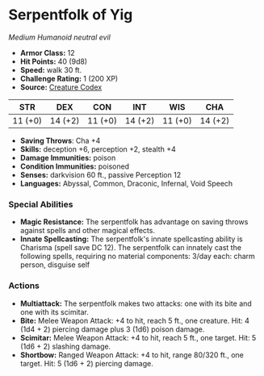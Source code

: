 # Serpentfolk of Yig

*Medium* *Humanoid* *neutral evil*

- **Armor Class:** 12
- **Hit Points:** 40 (9d8)
- **Speed:** walk 30 ft.
- **Challenge Rating:** 1 (200 XP)
- **Source:** [Creature Codex](https://koboldpress.com/kpstore/product/creature-codex-for-5th-edition-dnd/)

| STR | DEX | CON | INT | WIS | CHA |
| --- | --- | --- | --- | --- | --- |
| 11 (+0) | 14 (+2) | 11 (+0) | 14 (+2) | 11 (+0) | 14 (+2) |

- **Saving Throws**: Cha +4
- **Skills:** deception +6, perception +2, stealth +4
- **Damage Immunities:** poison
- **Condition Immunities:** poisoned
- **Senses:** darkvision 60 ft., passive Perception 12
- **Languages:** Abyssal, Common, Draconic, Infernal, Void Speech
### Special Abilities
- **Magic Resistance:** The serpentfolk has advantage on saving throws against spells and other magical effects.
- **Innate Spellcasting:** The serpentfolk's innate spellcasting ability is Charisma (spell save DC 12). The serpentfolk can innately cast the following spells, requiring no material components: 3/day each: charm person, disguise self
### Actions
- **Multiattack:** The serpentfolk makes two attacks: one with its bite and one with its scimitar.
- **Bite:** Melee Weapon Attack: +4 to hit, reach 5 ft., one creature. Hit: 4 (1d4 + 2) piercing damage plus 3 (1d6) poison damage.
- **Scimitar:** Melee Weapon Attack: +4 to hit, reach 5 ft., one target. Hit: 5 (1d6 + 2) slashing damage.
- **Shortbow:** Ranged Weapon Attack: +4 to hit, range 80/320 ft., one target. Hit: 5 (1d6 + 2) piercing damage.
